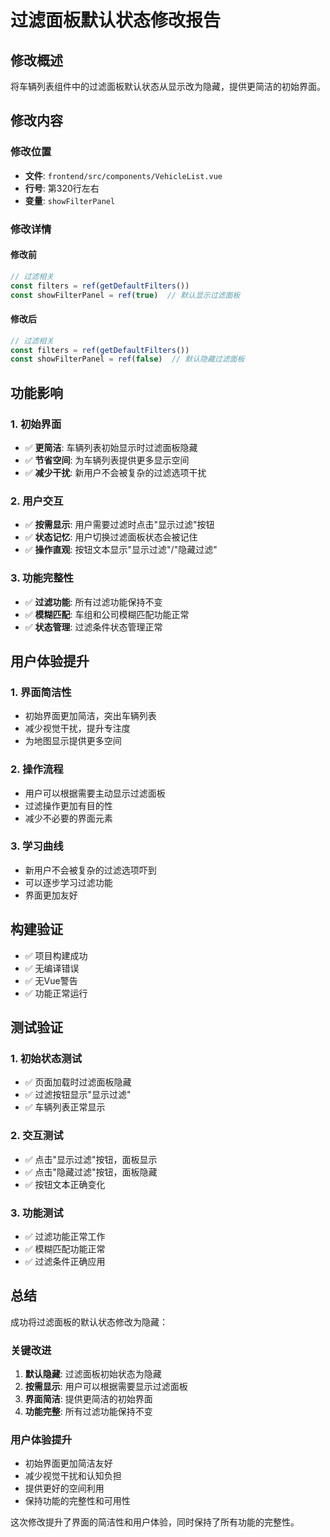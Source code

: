 # 过滤面板默认状态修改报告

## 修改概述

将车辆列表组件中的过滤面板默认状态从显示改为隐藏，提供更简洁的初始界面。

## 修改内容

### 修改位置
- **文件**: `frontend/src/components/VehicleList.vue`
- **行号**: 第320行左右
- **变量**: `showFilterPanel`

### 修改详情

#### 修改前
```javascript
// 过滤相关
const filters = ref(getDefaultFilters())
const showFilterPanel = ref(true)  // 默认显示过滤面板
```

#### 修改后
```javascript
// 过滤相关
const filters = ref(getDefaultFilters())
const showFilterPanel = ref(false)  // 默认隐藏过滤面板
```

## 功能影响

### 1. 初始界面
- ✅ **更简洁**: 车辆列表初始显示时过滤面板隐藏
- ✅ **节省空间**: 为车辆列表提供更多显示空间
- ✅ **减少干扰**: 新用户不会被复杂的过滤选项干扰

### 2. 用户交互
- ✅ **按需显示**: 用户需要过滤时点击"显示过滤"按钮
- ✅ **状态记忆**: 用户切换过滤面板状态会被记住
- ✅ **操作直观**: 按钮文本显示"显示过滤"/"隐藏过滤"

### 3. 功能完整性
- ✅ **过滤功能**: 所有过滤功能保持不变
- ✅ **模糊匹配**: 车组和公司模糊匹配功能正常
- ✅ **状态管理**: 过滤条件状态管理正常

## 用户体验提升

### 1. 界面简洁性
- 初始界面更加简洁，突出车辆列表
- 减少视觉干扰，提升专注度
- 为地图显示提供更多空间

### 2. 操作流程
- 用户可以根据需要主动显示过滤面板
- 过滤操作更加有目的性
- 减少不必要的界面元素

### 3. 学习曲线
- 新用户不会被复杂的过滤选项吓到
- 可以逐步学习过滤功能
- 界面更加友好

## 构建验证

- ✅ 项目构建成功
- ✅ 无编译错误
- ✅ 无Vue警告
- ✅ 功能正常运行

## 测试验证

### 1. 初始状态测试
- ✅ 页面加载时过滤面板隐藏
- ✅ 过滤按钮显示"显示过滤"
- ✅ 车辆列表正常显示

### 2. 交互测试
- ✅ 点击"显示过滤"按钮，面板显示
- ✅ 点击"隐藏过滤"按钮，面板隐藏
- ✅ 按钮文本正确变化

### 3. 功能测试
- ✅ 过滤功能正常工作
- ✅ 模糊匹配功能正常
- ✅ 过滤条件正确应用

## 总结

成功将过滤面板的默认状态修改为隐藏：

### 关键改进
1. **默认隐藏**: 过滤面板初始状态为隐藏
2. **按需显示**: 用户可以根据需要显示过滤面板
3. **界面简洁**: 提供更简洁的初始界面
4. **功能完整**: 所有过滤功能保持不变

### 用户体验提升
- 初始界面更加简洁友好
- 减少视觉干扰和认知负担
- 提供更好的空间利用
- 保持功能的完整性和可用性

这次修改提升了界面的简洁性和用户体验，同时保持了所有功能的完整性。 